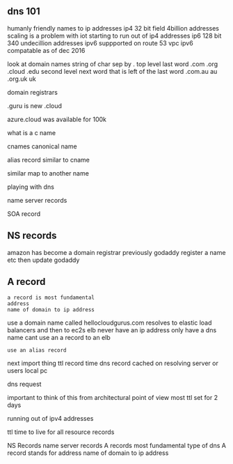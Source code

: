 dns 101
------------------------------
humanly friendly names to ip addresses 
ip4 32 bit field 4billion addresses scaling is a problem
    with iot 
    starting to run out of ip4 addresses 
ip6 128 bit 340 undecillion addresses
    ipv6 suppported on route 53
    vpc ipv6 compatable
        as of dec 2016

look at domain names
string of char sep by . 
top level last word 
    .com 
    .org
    .cloud
    .edu
    second level next word that is left of the last word 
    .com.au au
    .org.uk uk

domain registrars
        
.guru
is new 
.cloud 

azure.cloud was available for 100k

what is a c name 

cnames
canonical name 

alias record 
similar to cname 

similar 
    map to another name 

playing with dns 

name server records

SOA record

NS records
-----

amazon has become a domain registrar 
    previously godaddy register a name etc
    then update godaddy
    

A record
-----
    a record is most fundamental  
    address 
    name of domain to ip address

use a domain name called hellocloudgurus.com
    resolves to elastic load balancers and then to ec2s
    elb never have an ip address 
    only have a dns name 
    cant use an a record to an elb

    use an alias record 

next import thing 
    ttl record 
    time dns record cached on resolving server or users local pc

dns request 

important to think of this from architectural point of view 
    most ttl set for 2 days  

running out of ipv4 addresses


ttl time to live for all resource records 

NS Records
    name server records 
A records most fundamental type of dns
    A record stands for address 
    name of domain to ip address


